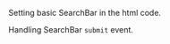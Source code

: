 Setting basic SearchBar in the html code.
<snippet id='basic-search-bar-xml'/>

Handling SearchBar `submit` event.
<snippet id='search-bar-submit-event-code'/>